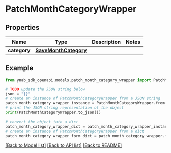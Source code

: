 # PatchMonthCategoryWrapper


## Properties

Name | Type | Description | Notes
------------ | ------------- | ------------- | -------------
**category** | [**SaveMonthCategory**](SaveMonthCategory.md) |  | 

## Example

```python
from ynab_sdk_openapi.models.patch_month_category_wrapper import PatchMonthCategoryWrapper

# TODO update the JSON string below
json = "{}"
# create an instance of PatchMonthCategoryWrapper from a JSON string
patch_month_category_wrapper_instance = PatchMonthCategoryWrapper.from_json(json)
# print the JSON string representation of the object
print(PatchMonthCategoryWrapper.to_json())

# convert the object into a dict
patch_month_category_wrapper_dict = patch_month_category_wrapper_instance.to_dict()
# create an instance of PatchMonthCategoryWrapper from a dict
patch_month_category_wrapper_form_dict = patch_month_category_wrapper.from_dict(patch_month_category_wrapper_dict)
```
[[Back to Model list]](../README.md#documentation-for-models) [[Back to API list]](../README.md#documentation-for-api-endpoints) [[Back to README]](../README.md)



